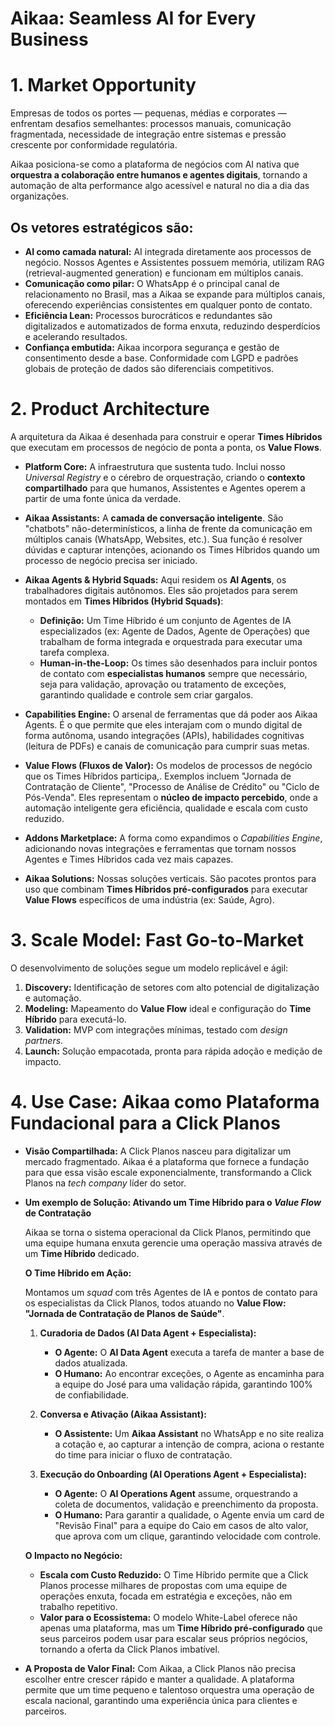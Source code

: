 # Aikaa: Seamless AI for Every Business

# 1\. Market Opportunity

Empresas de todos os portes — pequenas, médias e corporates — enfrentam desafios semelhantes: processos manuais, comunicação fragmentada, necessidade de integração entre sistemas e pressão crescente por conformidade regulatória.

Aikaa posiciona-se como a plataforma de negócios com AI nativa que **orquestra a colaboração entre humanos e agentes digitais**, tornando a automação de alta performance algo acessível e natural no dia a dia das organizações.

## Os vetores estratégicos são:

* **AI como camada natural:** AI integrada diretamente aos processos de negócio. Nossos Agentes e Assistentes possuem memória, utilizam RAG (retrieval-augmented generation) e funcionam em múltiplos canais.  
* **Comunicação como pilar:** O WhatsApp é o principal canal de relacionamento no Brasil, mas a Aikaa se expande para múltiplos canais, oferecendo experiências consistentes em qualquer ponto de contato.  
* **Eficiência Lean:** Processos burocráticos e redundantes são digitalizados e automatizados de forma enxuta, reduzindo desperdícios e acelerando resultados.  
* **Confiança embutida:** Aikaa incorpora segurança e gestão de consentimento desde a base. Conformidade com LGPD e padrões globais de proteção de dados são diferenciais competitivos.

# 2\. Product Architecture

A arquitetura da Aikaa é desenhada para construir e operar **Times Híbridos** que executam em processos de negócio de ponta a ponta, os **Value Flows**.

* **Platform Core:** A infraestrutura que sustenta tudo. Inclui nosso *Universal Registry* e o cérebro de orquestração, criando o **contexto compartilhado** para que humanos, Assistentes e Agentes operem a partir de uma fonte única da verdade.  
    
* **Aikaa Assistants:** A **camada de conversação inteligente**. São "chatbots" não-determinísticos, a linha de frente da comunicação em múltiplos canais (WhatsApp, Websites, etc.). Sua função é resolver dúvidas e capturar intenções, acionando os Times Híbridos quando um processo de negócio precisa ser iniciado.  
    
* **Aikaa Agents & Hybrid Squads:** Aqui residem os **AI Agents**, os trabalhadores digitais autônomos. Eles são projetados para serem montados em **Times Híbridos (Hybrid Squads)**:  
    
  * **Definição:** Um Time Híbrido é um conjunto de Agentes de IA especializados (ex: Agente de Dados, Agente de Operações) que trabalham de forma integrada e orquestrada para executar uma tarefa complexa.  
  * **Human-in-the-Loop:** Os times são desenhados para incluir pontos de contato com **especialistas humanos** sempre que necessário, seja para validação, aprovação ou tratamento de exceções, garantindo qualidade e controle sem criar gargalos.


* **Capabilities Engine:** O arsenal de ferramentas que dá poder aos Aikaa Agents. É o que permite que eles interajam com o mundo digital de forma autônoma, usando integrações (APIs), habilidades cognitivas (leitura de PDFs) e canais de comunicação para cumprir suas metas.  
    
* **Value Flows (Fluxos de Valor):** Os modelos de processos de negócio que os Times Híbridos participa,. Exemplos incluem "Jornada de Contratação de Cliente", "Processo de Análise de Crédito" ou "Ciclo de Pós-Venda". Eles representam o **núcleo de impacto percebido**, onde a automação inteligente gera eficiência, qualidade e escala com custo reduzido.  
    
* **Addons Marketplace:** A forma como expandimos o *Capabilities Engine*, adicionando novas integrações e ferramentas que tornam nossos Agentes e Times Híbridos cada vez mais capazes.  
    
* **Aikaa Solutions:** Nossas soluções verticais. São pacotes prontos para uso que combinam **Times Híbridos pré-configurados** para executar **Value Flows** específicos de uma indústria (ex: Saúde, Agro).

# 3\. Scale Model: Fast Go-to-Market

O desenvolvimento de soluções segue um modelo replicável e ágil:

1. **Discovery:** Identificação de setores com alto potencial de digitalização e automação.  
2. **Modeling:** Mapeamento do **Value Flow** ideal e configuração do **Time Híbrido** para executá-lo.  
3. **Validation:** MVP com integrações mínimas, testado com *design partners*.  
4. **Launch:** Solução empacotada, pronta para rápida adoção e medição de impacto.

# 4\. Use Case: Aikaa como Plataforma Fundacional para a Click Planos

* **Visão Compartilhada:** A Click Planos nasceu para digitalizar um mercado fragmentado. Aikaa é a plataforma que fornece a fundação para que essa visão escale exponencialmente, transformando a Click Planos na *tech company* líder do setor.  
    
* **Um exemplo de Solução: Ativando um Time Híbrido para o *Value Flow* de Contratação**  
    
  Aikaa se torna o sistema operacional da Click Planos, permitindo que uma equipe humana enxuta gerencie uma operação massiva através de um **Time Híbrido** dedicado.  
    
  **O Time Híbrido em Ação:**  
    
  Montamos um *squad* com três Agentes de IA e pontos de contato para os especialistas da Click Planos, todos atuando no **Value Flow: "Jornada de Contratação de Planos de Saúde"**.  
    
  1. **Curadoria de Dados (AI Data Agent \+ Especialista):**  
       
     * **O Agente:** O **AI Data Agent** executa a tarefa de manter a base de dados atualizada.  
     * **O Humano:** Ao encontrar exceções, o Agente as encaminha para a equipe do José para uma validação rápida, garantindo 100% de confiabilidade.

     

  2. **Conversa e Ativação (Aikaa Assistant):**  
       
     * **O Assistente:** Um **Aikaa Assistant** no WhatsApp e no site realiza a cotação e, ao capturar a intenção de compra, aciona o restante do time para iniciar o fluxo de contratação.

     

  3. **Execução do Onboarding (AI Operations Agent \+ Especialista):**  
       
     * **O Agente:** O **AI Operations Agent** assume, orquestrando a coleta de documentos, validação e preenchimento da proposta.  
     * **O Humano:** Para garantir a qualidade, o Agente envia um card de "Revisão Final" para a equipe do Caio em casos de alto valor, que aprova com um clique, garantindo velocidade com controle.


  **O Impacto no Negócio:**


  * **Escala com Custo Reduzido:** O Time Híbrido permite que a Click Planos processe milhares de propostas com uma equipe de operações enxuta, focada em estratégia e exceções, não em trabalho repetitivo.  
  * **Valor para o Ecossistema:** O modelo White-Label oferece não apenas uma plataforma, mas um **Time Híbrido pré-configurado** que seus parceiros podem usar para escalar seus próprios negócios, tornando a oferta da Click Planos imbatível.


* **A Proposta de Valor Final:** Com Aikaa, a Click Planos não precisa escolher entre crescer rápido e manter a qualidade. A plataforma permite que um time pequeno e talentoso orquestra uma operação de escala nacional, garantindo uma experiência única para clientes e parceiros.